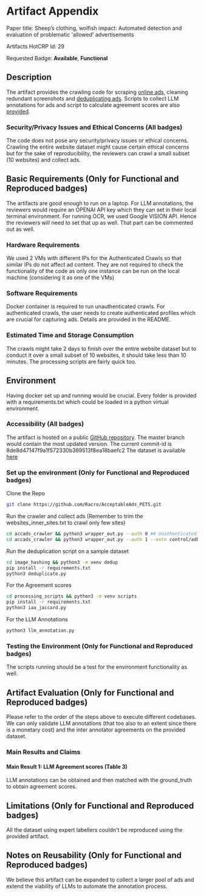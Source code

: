 # Artifact Appendix

Paper title: Sheep’s clothing, wolfish impact: Automated detection and evaluation of problematic 'allowed' advertisements

Artifacts HotCRP Id: 29

Requested Badge: **Available**, **Functional**

## Description
The artifact provides the crawling code for scraping [online ads](./accads_crawler), cleaning redundant screenshots and [deduplicating ads](./image_hashing).
Scripts to collect LLM annotations for ads and script to calculate agreement scores are also [provided](./processing_scripts/). 

### Security/Privacy Issues and Ethical Concerns (All badges)
The code does not pose any security/privacy issues or ethical concerns. Crawling the entire website dataset might cause certain ethical concerns but for the sake of reproducibility, the reviewers can crawl a small subset (10 websites) and collect ads.

## Basic Requirements (Only for Functional and Reproduced badges)
The artifacts are good enough to run on a laptop.
For LLM annotations, the reviewers would require an OPENAI API key which they can set in their local terminal environment.
For running OCR, we used Google VISION API. Hence the reviewers will need to set that up as well. That part can be commented out as well.

### Hardware Requirements
We used 2 VMs with different IPs for the Authenticated Crawls so that similar IPs do not affect ad content. They are not required to check the functionality of the code as only one instance can be run on the local machine (considering it as one of the VMs)

### Software Requirements
Docker container is required to run unauthenticated crawls.
For authenticated crawls, the user needs to create authenticated profiles which are crucial for capturing ads. Details are provided in the README.


### Estimated Time and Storage Consumption
The crawls might take 2 days to finish over the entire website dataset but to conduct it over a small subset of 10 websites, it should take less than 10 minutes.
The processing scripts are fairly quick too.

## Environment 
Having docker set up and running would be crucial. 
Every folder is provided with a requirements.txt which could be loaded in a python virtual environment. 

### Accessibility (All badges)
The artifact is hosted on a public [GitHub repository](https://github.com/Racro/AcceptableAds_PETS). 
The master branch would contain the most updated version. The current commit-id is 8de8d47147f9a1f572330b369513f8ea18baefc2
The dataset is available [here](https://drive.google.com/drive/folders/17fEI8vLrsrVImDq9DCrqu6ssugRyRaQo?usp=drive_link)

### Set up the environment (Only for Functional and Reproduced badges)

Clone the Repo
```bash
git clone https://github.com/Racro/AcceptableAds_PETS.git
```

Run the crawler and collect ads (Remember to trim the websites_inner_sites.txt to crawl only few sites)
```bash
cd accads_crawler && python3 wrapper_out.py --auth 0 ## Unathenticated crawls 
cd accads_crawler && python3 wrapper_out.py --auth 1 --extn control/adblock ## Athenticated crawls 
```

Run the deduplication script on a sample dataset
```bash
cd image_hashing && python3 -m venv dedup
pip install -r requirements.txt
python3 deduplicate.py
```

For the Agreement scores
```bash
cd processing_scripts && python3 -m venv scripts
pip install -r requirements.txt
python3 iaa_jaccard.py
```

For the LLM Annotations
```bash
python3 llm_annotation.py
```

### Testing the Environment (Only for Functional and Reproduced badges)
The scripts running should be a test for the environment functionality as well.

## Artifact Evaluation (Only for Functional and Reproduced badges)
Please refer to the order of the steps above to execute different codebases.
We can only validate LLM annotations (that too also to an extent since there is a monetary cost) and the inter annotator agreements on the provided dataset.

### Main Results and Claims
#### Main Result 1: LLM Agreement scores (Table 3)
LLM annotations can be obtained and then matched with the ground_truth to obtain agreement scores.

## Limitations (Only for Functional and Reproduced badges)
All the dataset using expert labellers couldn't be reproduced using the provided artifact.

## Notes on Reusability (Only for Functional and Reproduced badges)
We believe this artifact can be expanded to collect a larger pool of ads and extend the viability of LLMs to automate the annotation process.